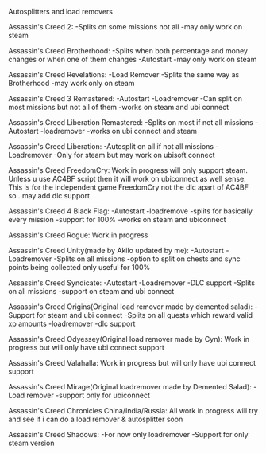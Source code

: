 Autosplitters and load removers

Assassin's Creed 2:
	-Splits on some missions not all
	-may only work on steam

Assassin's Creed Brotherhood:
  -Splits when both percentage and money changes or when one of them changes
  -Autostart
  -may only work on steam

Assassin's Creed Revelations:
  -Load Remover
  -Splits the same way as Brotherhood
  -may work only on steam

Assassin's Creed 3 Remastered:
  -Autostart
  -Loadremover
  -Can split on most missions but not all of them
  -works on steam and ubi connect

Assassin's Creed Liberation Remastered:
  -Splits on most if not all missions
  -Autostart
  -loadremover
  -works on ubi connect and steam

Assassin's Creed Liberation:
  -Autosplit on all if not all missions
  -Loadremover
  -Only for steam but may work on ubisoft connect

Assassin's Creed FreedomCry:
  Work in progress will only support steam. Unless u use AC4BF script then it will work on ubiconnect as well sense.
  This is for the independent game FreedomCry not the dlc apart of AC4BF so...may add dlc support

Assassin's Creed 4 Black Flag:
  -Autostart
  -loadremove
  -splits for basically every mission
  -support for 100%
  -works on steam and ubiconnect

Assassin's Creed Rogue:
  Work in progress

Assassin's Creed Unity(made by Akilo updated by me):
  -Autostart
  -Loadremover
  -Splits on all missions
  -option to split on chests and sync points being collected only useful for 100%

Assassin's Creed Syndicate:
  -Autostart
  -Loadremover
  -DLC support
  -Splits on all missions
  -support on steam and ubi connect

Assassin's Creed Origins(Original load remover made by demented salad):
  -Support for steam and ubi connect
  -Splits on all quests which reward valid xp amounts
  -loadremover
  -dlc support

Assassin's Creed Odyessey(Original load remover made by Cyn):
  Work in progress but will only have ubi connect support

Assassin's Creed Valahalla:
  Work in progress but will only have ubi connect support

Assassin's Creed Mirage(Original loadremover made by Demented Salad):
  -Load remover
  -support only for ubiconnect

Assassin's Creed Chronicles China/India/Russia:
  All work in progress will try and see if i can do a load remover & autosplitter soon

Assassin's Creed Shadows:
  -For now only loadremover
  -Support for only steam version
